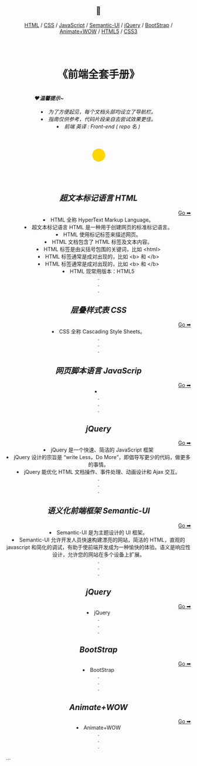 <div align="center">
  <h2><a name="head"></a>📖</h2>
</div>  
<div align="center">
  <a href="https://github.com/fmw666/Front-end/blob/master/HTML/README.md#head">HTML</a> 
  / 
  <a href="https://github.com/fmw666/Front-end/blob/master/CSS/README.md#head">CSS</a> 
  / 
  <a href="https://github.com/fmw666/Front-end/blob/master/JavaScript/README.md#head">JavaScript</a> 
  /
  <a href="https://github.com/fmw666/Front-end/blob/master/Semantic-UI/README.md#head">Semantic-UI</a>
  /
  <a href="https://github.com/fmw666/Front-end/blob/master/jQuery/README.md#head">jQuery</a>
  / 
  <a href="https://github.com/fmw666/Front-end/blob/master/Bootstrap/README.md#head">BootStrap</a> 
  /
  <a href="https://github.com/fmw666/Front-end/blob/master/Animate%2BWOW/README.md#head">Animate+WOW</a>
  /
  <a href="">HTML5</a>
  /
  <a href="https://github.com/fmw666/Front-end/blob/master/Animate%2BWOW/README.md#head">CSS3</a>
</div>
</div>

<br /><br />

<div align="center">
    <h1>《前端全套手册》</h1>
    <br>
    <span><i><b>❤温馨提示~</b></i>&emsp;&emsp;&emsp;&emsp;&emsp;&emsp;&emsp;&emsp;&emsp;
      &emsp;&emsp;&emsp;&emsp;&emsp;&emsp;&emsp;&emsp;&emsp;&emsp;</span><br><br>
    <span><li><i>为了方便起见，每个文档头部均设立了导航栏。</i></li></span>
    <span><li><i>指南仅供参考，代码片段亲自去尝试效果更佳。</i></li></span>
	<span><li><i>前端 英译 : Front-end ( repo 名 )</i></li></span>
    <br><br><br>
    <img src="https://github.com/fmw666/my-image-file/blob/master/images/gif/down.gif" width="35">
    <br><br><br>
</div>
<br>

<div align="center">
    <h2><i>超文本标记语言 HTML</i></h2>
	<div align="right">
		<a href="HTML/README.md#head">Go ➡</a>
	</div>
      <li>HTML 全称 HyperText Markup Language。</li>
      <li>超文本标记语言 HTML 是一种用于创建网页的标准标记语言。</li>
      <li>HTML 使用标记标签来描述网页。</li> 
      <li>HTML 文档包含了 HTML 标签及文本内容。</li>
      <li>HTML 标签是由尖括号包围的关键词，比如 &lt;html&gt;</li>
      <li>HTML 标签通常是成对出现的，比如 &lt;b&gt; 和 &lt;/b&gt;</li>
	  <li>HTML 标签通常是成对出现的，比如 &lt;b&gt; 和 &lt;/b&gt;</li>
	  <li>HTML 现常用版本：HTML5</li>
	.<br>
	.<br>
	.
</div>

<div align="center">
    <h2><i>层叠样式表 CSS</i></h2>
      <div align="right">
		<a href="CSS/README.md#head">Go ➡</a>
	</div>
	  <li>CSS 全称 Cascading Style Sheets。</li>
    .<br>
    .<br>
    .
</div>

<div align="center">
  <h2><i>网页脚本语言 JavaScrip</i></h2>
	<div align="right">
		<a href="JavaScript/README.md#head">Go ➡</a>
	</div>
      <li></li>
    .<br>
    .<br>
    .
</div>

<div align="center">
    <h2><i>jQuery</i></h2>
	<div align="right">
		<a href="jQuery/README.md#head">Go ➡</a>
	</div>
    <li>jQuery 是一个快速、简洁的 JavaScript 框架</li>
    <li>jQuery 设计的宗旨是 “write Less，Do More”，即倡导写更少的代码，做更多的事情。</li>
    <li>jQuery 能优化 HTML 文档操作、事件处理、动画设计和 Ajax 交互。</li> 
    .<br>
    .<br>
    .
</div>

<div align="center">
    <h2><i>语义化前端框架 Semantic-UI</i></h2>
    <div align="right">
		<a href="Semantic-UI/README.md#head">Go ➡</a>
	</div>
	<li>Semantic-UI 是为主题设计的 UI 框架。</li>
    <li>Semantic-UI 允许开发人员快速构建漂亮的网站，简洁的 HTML，直观的 javascript 和简化的调试，有助于使前端开发成为一种愉快的体验。语义是响应性设计，允许您的网站在多个设备上扩展。</li>
    .<br>
    .<br>
    .
</div>

<div align="center">
    <h2><i>jQuery</i></h2>
	<div align="right">
		<a href="jQuery/README.md#head">Go ➡</a>
	</div>
    <li>jQuery</li>
    .<br>
    .<br>
    .
</div>

<div align="center">
    <h2><i>BootStrap</i></h2>
	<div align="right">
		<a href="Bootstrap/README.md#head">Go ➡</a>
	</div>
    <li>BootStrap</li>
    .<br>
    .<br>
    .
</div>

<div align="center">
    <h2><i>Animate+WOW</i></h2>
	<div align="right">
		<a href="Animate%2BWOW/README.md#head">Go ➡</a>
	</div>
    <li>Animate+WOW</li>
    .<br>
    .<br>
    .
</div>

...
